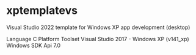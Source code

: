 # xptemplatevs
Visual Studio 2022 template for Windows XP app development (desktop)

Language C
Platform Toolset Visual Studio 2017 - Windows XP (v141_xp)
Windows SDK Api 7.0
